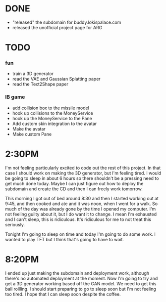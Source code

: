 
# DONE
- "released" the subdomain for buddy.lokispalace.com
- released the unofficial project page for ARG


# TODO

### fun
- train a 3D generator
- read the VAE and Gaussian Splatting paper
- read the Text2Shape paper

### IB game
- add collision box to the missile model
- hook up collisions to the MoneyService
- hook up the MoneyService to the Pane
- Add custom skin integration to the avatar
- Make the avatar
- Make custom Pane

# 2:30PM

I'm not feeling particularly excited to code out the rest of this project. In that case I should work on making the 3D generator, but I'm feeling tired. I would be going to sleep in about 6 hours so there shouldn't be a pressing need to get much done today. Maybe I can just figure out how to deploy the subdomain and create the CD and then I can freely work tomorrow. 

This morning I got out of bed around 8:30 and then I started working out at 9:45, and then cooked and ate and it was noon, when I went for a walk. So much of the day was already gone by the time I opened my computer. I'm not feeling guilty about it, but I do want it to change. I mean I'm exhausted and I can't sleep, this is ridiculous. It's ridiculous for me to not treat this seriously. 

Tonight I'm going to sleep on time and today I'm going to do some work. I wanted to play TFT but I think that's going to have to wait. 

# 8:20PM 

I ended up just making the subdomain and deployment work, although there's no automated deployment at the moment. Now I'm going to try and get a 3D generator working based off the GAN model. We need to get this ball rollling. I should start preparing to go to sleep soon but I'm not feeling too tired. I hope that I can sleep soon despite the coffee.
